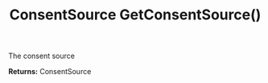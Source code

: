 ﻿---
uid: crmscript_ref_NSConsentPerson_GetConsentSource
title: ConsentSource GetConsentSource()
intellisense: NSConsentPerson.GetConsentSource
keywords: NSConsentPerson, GetConsentSource
so.topic: reference
---

The consent source

**Returns:** ConsentSource



